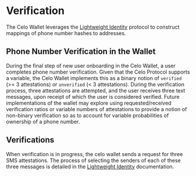 # Verification

The Celo Wallet leverages the [Lightweight Identity](../../protocol/identity/) protocol to construct mappings of phone number hashes to addresses.

## Phone Number Verification in the Wallet

During the final step of new user onboarding in the Celo Wallet, a user completes phone number verification. Given that the Celo Protocol supports a variable, the Celo Wallet implements this as a binary notion of `verified` \(&gt;= 3 attestations\) or `unverified` \(&lt; 3 attestations\). During the verification process, three attestations are attempted, and the user receives three text messages, upon receipt of which the user is considered verified. Future implementations of the wallet may explore using requested/received verification ratios or variable numbers of attestations to provide a notion of non-binary verification so as to account for variable probabilities of ownership of a phone number.

## Verifications

When verification is in progress, the celo wallet sends a request for three SMS attestations. The process of selecting the senders of each of these three messages is detailed in the [Lightweight Identity](../../protocol/identity/) documentation.

